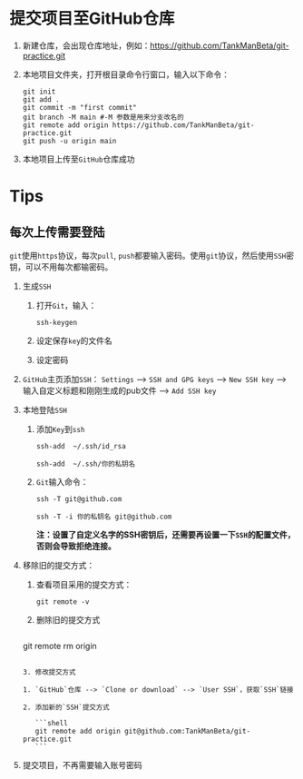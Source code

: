 # 提交项目至GitHub仓库

1. 新建仓库，会出现仓库地址，例如：https://github.com/TankManBeta/git-practice.git

2. 本地项目文件夹，打开根目录命令行窗口，输入以下命令：

   ```shell
   git init
   git add .
   git commit -m "first commit"
   git branch -M main #-M 参数是用来分支改名的
   git remote add origin https://github.com/TankManBeta/git-practice.git
   git push -u origin main
   ```

3. 本地项目上传至`GitHub`仓库成功

# Tips

## 每次上传需要登陆

`git`使用`https`协议，每次`pull`, `push`都要输入密码。使用`git`协议，然后使用`SSH`密钥，可以不用每次都输密码。

1. 生成`SSH`

   1. 打开`Git`，输入：

      ```shell
      ssh-keygen
      ```

   2. 设定保存`key`的文件名

   3. 设定密码

2. `GitHub`主页添加`SSH`： `Settings` --> `SSH and GPG keys` --> `New SSH key` --> 输入自定义标题和刚刚生成的pub文件 --> `Add SSH key`

3. 本地登陆`SSH`

   1. 添加`Key`到`ssh`

      ```shell
      ssh-add  ~/.ssh/id_rsa
      ```

      ```shell
      ssh-add  ~/.ssh/你的私钥名
      ```

   2. `Git`输入命令：

      ```shell
      ssh -T git@github.com
      ```

      ```shell
      ssh -T -i 你的私钥名 git@github.com
      ```

      **注：设置了自定义名字的SSH密钥后，还需要再设置一下`SSH`的配置文件，否则会导致拒绝连接。**

4. 移除旧的提交方式：

   1. 查看项目采用的提交方式：

      ```shell
      git remote -v
      ```

   2. 删除旧的提交方式

      ```shell
   git remote rm origin
      ```

   3. 修改提交方式

      1. `GitHub`仓库 --> `Clone or download` --> `User SSH`，获取`SSH`链接

      2. 添加新的`SSH`提交方式

         ```shell
         git remote add origin git@github.com:TankManBeta/git-practice.git
         ```

5. 提交项目，不再需要输入账号密码
